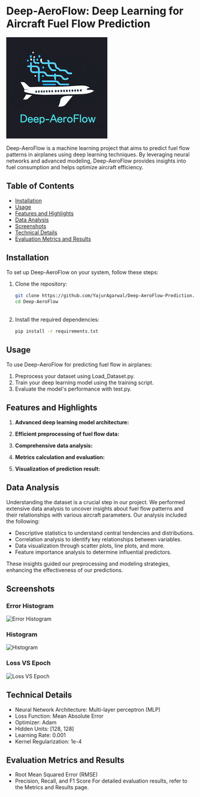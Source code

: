 # Deep-AeroFlow: Deep Learning for Aircraft Fuel Flow Prediction

![Deep-AeroFlow Logo](Images/deepaeroflow_logo.png)

Deep-AeroFlow is a machine learning project that aims to predict fuel flow patterns in airplanes using deep learning techniques. By leveraging neural networks and advanced modeling, Deep-AeroFlow provides insights into fuel consumption and helps optimize aircraft efficiency.

## Table of Contents

- [Installation](#installation)
- [Usage](#usage)
- [Features and Highlights](#features-and-highlights)
- [Data Analysis](#data-analysis)
- [Screenshots](#screenshots)
- [Technical Details](#technical-details)
- [Evaluation Metrics and Results](#evaluation-metrics-and-results)

## Installation

To set up Deep-AeroFlow on your system, follow these steps:

1. Clone the repository:
   ```sh
   git clone https://github.com/YajurAgarwal/Deep-AeroFlow-Prediction.git
   cd Deep-AeroFlow
  
2. Install the required dependencies:
   ```sh
   pip install -r requirements.txt

## Usage
To use Deep-AeroFlow for predicting fuel flow in airplanes:

1. Preprocess your dataset using Load_Dataset.py.
2. Train your deep learning model using the training script.
3. Evaluate the model's performance with test.py.

   
## Features and Highlights
1. **Advanced deep learning model architecture:**

2. **Efficient preprocessing of fuel flow data:**

3. **Comprehensive data analysis:**

4. **Metrics calculation and evaluation:**

5. **Visualization of prediction result:**


## Data Analysis
Understanding the dataset is a crucial step in our project. We performed extensive data analysis to uncover insights about fuel flow patterns and their relationships with various aircraft parameters. Our analysis included the following:

- Descriptive statistics to understand central tendencies and distributions.
- Correlation analysis to identify key relationships between variables.
- Data visualization through scatter plots, line plots, and more.
- Feature importance analysis to determine influential predictors.

These insights guided our preprocessing and modeling strategies, enhancing the effectiveness of our predictions.

## Screenshots
### Error Histogram
![Error Histogram](Output/error_histogram.png )
### Histogram
![Histogram](Output/histogram.png)
### Loss VS Epoch
![Loss VS Epoch](Output/loss_vs_epoch.png)

## Technical Details
- Neural Network Architecture: Multi-layer perceptron (MLP)
- Loss Function: Mean Absolute Error
- Optimizer: Adam
- Hidden Units: [128, 128]
- Learning Rate: 0.001
- Kernel Regularization: 1e-4

## Evaluation Metrics and Results
- Root Mean Squared Error (RMSE)
- Precision, Recall, and F1 Score
For detailed evaluation results, refer to the Metrics and Results page.
